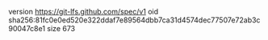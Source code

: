 version https://git-lfs.github.com/spec/v1
oid sha256:81fc0e0ed520e322ddaf7e89564dbb7ca31d4574dec77507e72ab3c90047c8e1
size 673
